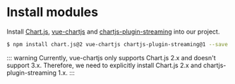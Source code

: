 # Install modules

Install [Chart.js](https://www.chartjs.org), [vue-chartjs](https://vue-chartjs.org/) and [chartjs-plugin-streaming](https://nagix.github.io/chartjs-plugin-streaming/) into our project.

```bash
$ npm install chart.js@2 vue-chartjs chartjs-plugin-streaming@1 --save
```

::: warning
Currently, vue-chartjs only supports Chart.js 2.x and doesn't support 3.x. Therefore, we need to explicitly install Chart.js 2.x and chartjs-plugin-streaming 1.x.
:::
